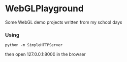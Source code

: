 # WebGLPlayground
Some WebGL demo projects written from my school days

### Using

```
python -m SimpleHTTPServer
```

then open 127.0.0.1:8000 in the browser
